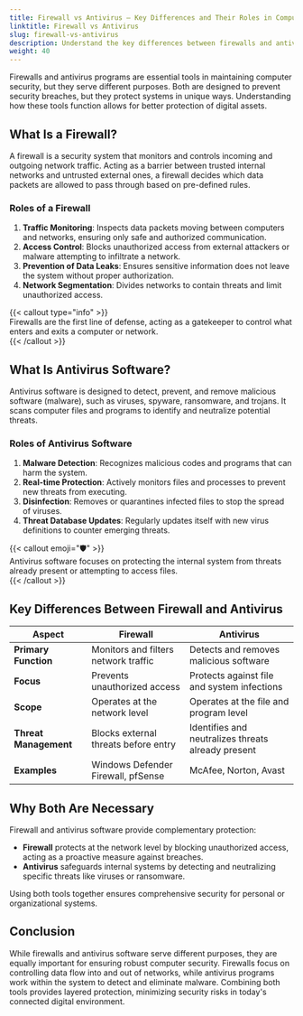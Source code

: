 ```yaml
---
title: Firewall vs Antivirus – Key Differences and Their Roles in Computer Security
linktitle: Firewall vs Antivirus
slug: firewall-vs-antivirus
description: Understand the key differences between firewalls and antivirus software, their roles in computer security, and how they protect systems from threats.
weight: 40
---
```


Firewalls and antivirus programs are essential tools in maintaining computer security, but they serve different purposes. Both are designed to prevent security breaches, but they protect systems in unique ways. Understanding how these tools function allows for better protection of digital assets.

## What Is a Firewall?

A firewall is a security system that monitors and controls incoming and outgoing network traffic. Acting as a barrier between trusted internal networks and untrusted external ones, a firewall decides which data packets are allowed to pass through based on pre-defined rules.

### Roles of a Firewall

1. **Traffic Monitoring**: Inspects data packets moving between computers and networks, ensuring only safe and authorized communication.
2. **Access Control**: Blocks unauthorized access from external attackers or malware attempting to infiltrate a network.
3. **Prevention of Data Leaks**: Ensures sensitive information does not leave the system without proper authorization.
4. **Network Segmentation**: Divides networks to contain threats and limit unauthorized access.

{{< callout type="info" >}}  
Firewalls are the first line of defense, acting as a gatekeeper to control what enters and exits a computer or network.  
{{< /callout >}}

## What Is Antivirus Software?

Antivirus software is designed to detect, prevent, and remove malicious software (malware), such as viruses, spyware, ransomware, and trojans. It scans computer files and programs to identify and neutralize potential threats.

### Roles of Antivirus Software

1. **Malware Detection**: Recognizes malicious codes and programs that can harm the system.
2. **Real-time Protection**: Actively monitors files and processes to prevent new threats from executing.
3. **Disinfection**: Removes or quarantines infected files to stop the spread of viruses.
4. **Threat Database Updates**: Regularly updates itself with new virus definitions to counter emerging threats.

{{< callout emoji="🛡️" >}}  
Antivirus software focuses on protecting the internal system from threats already present or attempting to access files.  
{{< /callout >}}

## Key Differences Between Firewall and Antivirus

| **Aspect**            | **Firewall**                         | **Antivirus**                                      |
| --------------------- | ------------------------------------ | -------------------------------------------------- |
| **Primary Function**  | Monitors and filters network traffic | Detects and removes malicious software             |
| **Focus**             | Prevents unauthorized access         | Protects against file and system infections        |
| **Scope**             | Operates at the network level        | Operates at the file and program level             |
| **Threat Management** | Blocks external threats before entry | Identifies and neutralizes threats already present |
| **Examples**          | Windows Defender Firewall, pfSense   | McAfee, Norton, Avast                              |

## Why Both Are Necessary

Firewall and antivirus software provide complementary protection:

- **Firewall** protects at the network level by blocking unauthorized access, acting as a proactive measure against breaches.
- **Antivirus** safeguards internal systems by detecting and neutralizing specific threats like viruses or ransomware.

Using both tools together ensures comprehensive security for personal or organizational systems.

## Conclusion

While firewalls and antivirus software serve different purposes, they are equally important for ensuring robust computer security. Firewalls focus on controlling data flow into and out of networks, while antivirus programs work within the system to detect and eliminate malware. Combining both tools provides layered protection, minimizing security risks in today's connected digital environment.
